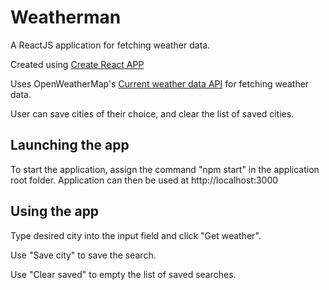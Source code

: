 # Weatherman
A ReactJS application for fetching weather data.

Created using [Create React APP](https://github.com/facebook/create-react-app/tree/master)

Uses OpenWeatherMap's [Current weather data API](http://api.openweathermap.org/) for fetching weather data.

User can save cities of their choice, and clear the list of saved cities.

## Launching the app

To start the application, assign the command "npm start" in the application root folder. Application can then be used at http://localhost:3000

## Using the app



Type desired city into the input field and click "Get weather".

Use "Save city" to save the search.

Use "Clear saved" to empty the list of saved searches.
